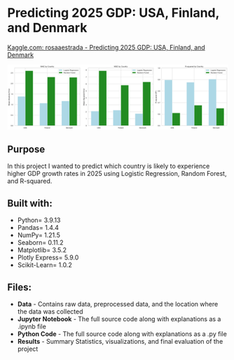# Predicting 2025 GDP: USA, Finland, and Denmark

[Kaggle.com: rosaaestrada - Predicting 2025 GDP: USA, Finland, and Denmark](https://github.com/rosaaestrada/Predicting-2025-GDP/blob/main/Results/Images/R-squared%20across%20all%20countries.png?raw=true)

<img src= "https://github.com/rosaaestrada/Predicting-2025-GDP/blob/main/Results/Images/Comparison%20of%20metrics%20across%20all%20countries.png?raw=true" alt= "Comparison of metrics across all countries" wight= "" height= "">

## Purpose
In this project I wanted to predict which country is likely to experience higher GDP growth rates in 2025 using Logistic Regression, Random Forest, and R-squared.

## Built with: 
- Python= 3.9.13
- Pandas= 1.4.4
- NumPy= 1.21.5
- Seaborn= 0.11.2
- Matplotlib= 3.5.2
- Plotly Express= 5.9.0
- Scikit-Learn= 1.0.2

## Files:
- **Data** - Contains raw data, preprocessed data, and the location where the data was collected
- **Jupyter Notebook** - The full source code along with explanations as a .ipynb file
- **Python Code** - The full source code along with explanations as a .py file
- **Results** - Summary Statistics, visualizations, and final evaluation of the project

